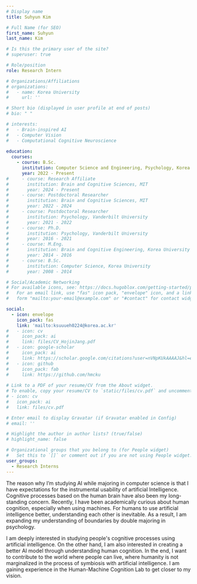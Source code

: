 ```yaml
---
# Display name
title: Suhyun Kim

# Full Name (for SEO)
first_name: Suhyun
last_name: Kim

# Is this the primary user of the site?
# superuser: true

# Role/position
role: Research Intern

# Organizations/Affiliations
# organizations:
#   - name: Korea University
#     url: ''

# Short bio (displayed in user profile at end of posts)
# bio: " "

# interests:
#   - Brain-inspired AI
#   - Computer Vision
#   - Computational Cognitive Neuroscience
    
education:
  courses:
    - course: B.Sc.
      institution: Computer Science and Engineering, Psychology, Korea University
      year: 2022 - Present
#     - course: Research Affiliate
#       institution: Brain and Cognitive Sciences, MIT
#       year: 2024 - Present
#     - course: Postdoctoral Researcher
#       institution: Brain and Cognitive Sciences, MIT
#       year: 2022 - 2024
#     - course: Postdoctoral Researcher
#       institution: Psychology, Vanderbilt University
#       year: 2021 - 2022
#     - course: Ph.D. 
#       institution: Psychology, Vanderbilt University
#       year: 2016 - 2021
#     - course: M.Eng. 
#       institution: Brain and Cognitive Engineering, Korea University
#       year: 2014 - 2016
#     - course: B.Sc.
#       institution: Computer Science, Korea University
#       year: 2008 - 2014

# Social/Academic Networking
# For available icons, see: https://docs.hugoblox.com/getting-started/page-builder/#icons
#   For an email link, use "fas" icon pack, "envelope" icon, and a link in the
#   form "mailto:your-email@example.com" or "#contact" for contact widget.

social:
  - icon: envelope
    icon_pack: fas
    link: 'mailto:ksuuueh0224@korea.ac.kr' 
#   - icon: cv
#     icon_pack: ai
#     link: files/CV_HojinJang.pdf
#   - icon: google-scholar
#     icon_pack: ai
#     link: https://scholar.google.com/citations?user=nVNpKUkAAAAJ&hl=en
#   - icon: github
#     icon_pack: fab
#     link: https://github.com/hmcku
  
# Link to a PDF of your resume/CV from the About widget.
# To enable, copy your resume/CV to `static/files/cv.pdf` and uncomment the lines below.
# - icon: cv
#   icon_pack: ai
#   link: files/cv.pdf

# Enter email to display Gravatar (if Gravatar enabled in Config)
# email: ''

# Highlight the author in author lists? (true/false)
# highlight_name: false

# Organizational groups that you belong to (for People widget)
#   Set this to `[]` or comment out if you are not using People widget.
user_groups:
  - Research Interns
---
```


The reason why I’m studying AI while majoring in computer science is that I have expectations for the instrumental usability of artificial Intelligence. Cognitive processes based on the human brain have also been my long-standing concern. Recently, I have been academically curious about human cognition, especially when using machines. For humans to use artificial intelligence better, understanding each other is inevitable. As a result, I am expanding my understanding of boundaries by double majoring in psychology. 

I am deeply interested in studying people's cognitive processes using artificial intelligence. On the other hand, I am also interested in creating a better AI model through understanding human cognition. In the end, I want to contribute to the world where people can live, where humanity is not marginalized in the process of symbiosis with artificial intelligence. I am gaining experience in the Human-Machine Cognition Lab to get closer to my vision.
